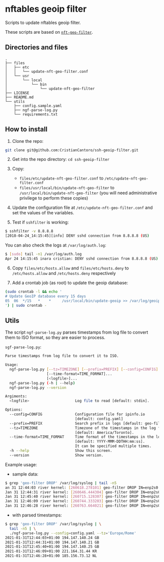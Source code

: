 # nftables geoip filter

Scripts to update nftables geoip filter.

These scripts are based on [`nft-geo-filter`](https://github.com/rpthms/nft-geo-filter).

## Directories and files

```plain
.
├── files
│   ├── etc
│   │   └── update-nft-geo-filter.conf
│   └── usr
│       └── local
│           └── bin
│               └── update-nft-geo-filter
├── LICENSE
├── README.md
└── utils
    ├── config.sample.yaml
    ├── ngf-parse-log.py
    └── requirements.txt
```

## How to install

1. Clone the repo:

```bash
git clone git@github.com:CristianCantoro/ssh-geoip-filter.git
```

2. Get into the repo directory: `cd ssh-geoip-filter`

3. Copy:

    * `files/etc/update-nft-geo-filter.conf` to
      `/etc/update-nft-geo-filter.conf`
    * `files/usr/local/bin/update-nft-geo-filter` to
      `/usr/local/bin/update-nft-geo-filter`
    (you will need administrative privilege to perform these copies)

4. Update the configuration file at `/etc/update-nft-geo-filter.conf` and set
the values of the variables.

5. Test if `sshfilter` is working:

```bash
$ sshfilter -v 8.8.8.8
[2018-04-24_14:15:45][info]	DENY sshd connection from 8.8.8.8 (US)
```

You can also check the logs at `/var/log/auth.log`:

```bash
$ [sudo] tail -n1 /var/log/auth.log
Apr 24 14:15:45 inara cristian: DENY sshd connection from 8.8.8.8 (US)
```

6. Copy `files/etc/hosts.allow` and `files/etc/hosts.deny` to
   `/etc/hosts.allow` and `/etc/hosts.deny` respectively

7. Add a crontab job (as root) to update the geoip database:

```bash
(sudo crontab -l && echo '
# Update GeoIP database every 15 days
05  06  */15   *    *     /usr/local/bin/update-geoip >> /var/log/geoip.log
') | sudo crontab -
```

## Utils

The script `ngf-parse-log.py` parses timestamps from log file to convert them
to ISO format, so they are easier to process.

`sgf-parse-log.py`:

```bash
Parse timestamps from log file to convert it to ISO.

Usage:
  ngf-parse-log.py [--tz=TIMEZONE] [--prefix=PREFIX] [--config=CONFIG]
                   [--time-format=TIME_FORMAT]...
                   [<logfile>]...
  ngf-parse-log.py (-h | --help)
  ngf-parse-log.py --version

Argiments:
  <logfile>                     Log file to read [default: stdin].

Options:
  --config=CONFIG               Configuration file for ipinfo.io
                                [default: config.yaml]
  --prefix=PREFIX               Search prefix in logs [default: geo-filter].
  --tz=TIMEZONE                 Timezone of the timestamps in the log file
                                [default: America/Toronto].
  --time-format=TIME_FORMAT     Time format of the timestamps in the log file
                                [default: YYYY-MMM-DDTHH:mm:ss].
                                It can be specified multiple times.
  -h --help                     Show this screen.
  --version                     Show version.
```

Example usage:

* sample data:

```bash
$ grep 'geo-filter DROP' /var/log/syslog | tail -n5
an 31 12:44:03 river kernel: [260618.278101] geo-filter DROP IN=enp2s0 OUT= MAC=00:01:c0:0c:b0:a1:10:13:31:cb:27:48:08:00 SRC=194.147.140.24 DST=192.168.1.2 LEN=40 TOS=0x00 PREC=0x00 TTL=242 ID=64299 PROTO=TCP SPT=59582 DPT=11027 WINDOW=1024 RES=0x00 SYN URGP=0 
Jan 31 12:44:31 river kernel: [260646.444304] geo-filter DROP IN=enp2s0 OUT= MAC=00:01:c0:0c:b0:a1:10:13:31:cb:27:48:08:00 SRC=194.147.140.21 DST=192.168.1.2 LEN=40 TOS=0x00 PREC=0x00 TTL=242 ID=44168 PROTO=TCP SPT=58507 DPT=41390 WINDOW=1024 RES=0x00 SYN URGP=0 
Jan 31 12:45:40 river kernel: [260715.128307] geo-filter DROP IN=enp2s0 OUT= MAC=00:01:c0:0c:b0:a1:10:13:31:cb:27:48:08:00 SRC=194.147.140.25 DST=192.168.1.2 LEN=40 TOS=0x00 PREC=0x00 TTL=242 ID=24028 PROTO=TCP SPT=41873 DPT=54294 WINDOW=1024 RES=0x00 SYN URGP=0 
Jan 31 12:46:09 river kernel: [260744.333203] geo-filter DROP IN=enp2s0 OUT= MAC=00:01:c0:0c:b0:a1:10:13:31:cb:27:48:08:00 SRC=221.164.31.44 DST=192.168.1.2 LEN=40 TOS=0x00 PREC=0x00 TTL=49 ID=54844 PROTO=TCP SPT=28049 DPT=23 WINDOW=47224 RES=0x00 SYN URGP=0 
Jan 31 12:46:28 river kernel: [260763.664021] geo-filter DROP IN=enp2s0 OUT= MAC=00:01:c0:0c:b0:a1:10:13:31:cb:27:48:08:00 SRC=185.156.73.12 DST=192.168.1.2 LEN=40 TOS=0x00 PREC=0x00 TTL=180 ID=51557 PROTO=TCP SPT=57520 DPT=33443 WINDOW=1024 RES=0x00 SYN URGP=0 
```

* with parsed timestamps:

```bash
$ grep 'geo-filter DROP' /var/log/syslog | \
  tail -n5 | \
  ./ngf-parse-log.py --config=config.yaml --tz='Europe/Rome' 
2021-01-31T12:44:03+01:00 194.147.140.24 GB
2021-01-31T12:44:31+01:00 194.147.140.21 GB
2021-01-31T12:45:40+01:00 194.147.140.25 GB
2021-01-31T12:46:09+01:00 221.164.31.44 KR
2021-01-31T12:46:28+01:00 185.156.73.12 NL
```
